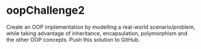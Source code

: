 # oopChallenge2
Create an OOP implementation by modelling a real-world scenario/problem, while taking advantage of inheritance, encapsulation, polymorphism and the other OOP concepts. Push this solution to GitHub.
